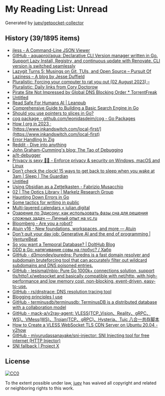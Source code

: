 # My Reading List: Unread

Generated by [juev/getpocket-collector](https://github.com/juev/getpocket-collector)

## History (39/1895 items)

- [jless - A Command-Line JSON Viewer](https://jless.io)
- [GitHub - aquaproj/aqua: Declarative CLI Version manager written in Go. Support Lazy Install, Registry, and continuous update with Renovate. CLI version is switched seamlessly](https://github.com/aquaproj/aqua)
- [Lazygit Turns 5: Musings on Git, TUIs, and Open Source – Pursuit Of Laziness – A blog by Jesse Duffield](https://jesseduffield.com/Lazygit-5-Years-On/)
- [Pluralistic: Forcing your computer to rat you out (02 August 2023) – Pluralistic: Daily links from Cory Doctorow](https://pluralistic.net/2023/08/02/self-incrimination/)
- [Pirate Site Not Impressed by Global DNS Blocking Order * TorrentFreak](https://torrentfreak.com/pirate-site-not-impressed-by-global-dns-blocking-order-230803/)
- [Untitled](https://lemire.me/blog/2016/06/21/i-do-not-use-a-debugger)
- [Read Safe For Humans AI | Leanpub](https://leanpub.com/safe-for-humans-AI/read)
- [Comprehensive Guide to Building a Basic Search Engine in Go](https://voskan.host/2023/08/04/building-search-engine-in-golang/)
- [Should you use pointers to slices in Go?](https://www.willem.dev/articles/should-you-use-pointers-to-slices/)
- [cog package - github.com/leonidasdeim/cog - Go Packages](https://pkg.go.dev/github.com/leonidasdeim/cog)
- [How I org in 2023 ·](https://cmdln.org/2023/03/25/how-i-org-in-2023/)
- [https://www.inkandswitch.com/local-first/](https://www.inkandswitch.com/local-first)
- [Error Handling In Zig](https://www.aolium.com/karlseguin/4013ac14-2457-479b-e59b-e603c04673c8)
- [Reddit - Dive into anything](https://www.reddit.com/r/ObsidianMD/comments/15j3mb9/my_complete_obsidian_workflow_to_manage_my_life/)
- [John Graham-Cumming's blog: The Tao of Debugging](https://blog.jgc.org/2007/01/tao-of-debugging.html)
- [a/lt-debugger](https://lwn.net/2000/0914/a/lt-debugger.php3)
- [Privacy is sexy 🍑🍆 - Enforce privacy & security on Windows, macOS and Linux](https://privacy.sexy)
- [Don’t check the clock! 15 ways to get back to sleep when you wake at 3am | Sleep | The Guardian](https://www.theguardian.com/lifeandstyle/2023/aug/03/dont-check-the-clock-15-ways-to-get-back-to-sleep-when-you-wake-at-3am)
- [Untitled](https://corecursive.com/lisp-in-space-with-ron-garret/)
- [Using Obsidian as a Zettelkasten - Fabrizio Musacchio](https://www.fabriziomusacchio.com/blog/2022-06-25-obsidian_zettelkasten/)
- [02 | The Optics Library | Markelz Research Group](http://markelz.physics.buffalo.edu/node/411)
- [Haunting Down Errors in Go](https://hypirion.com/musings/haunting-down-errors-in-go)
- [Some tactics for writing in public](https://jvns.ca/blog/2023/08/07/tactics-for-writing-in-public/)
- [Multi-layered calendars « julian.digital](https://julian.digital/2023/07/06/multi-layered-calendars/)
- [Озарение по Эдисону: как использовать фазы сна для решения сложных задач — Личный опыт на vc.ru](https://vc.ru/life/490327-ozarenie-po-edisonu-kak-ispolzovat-fazy-sna-dlya-resheniya-slozhnyh-zadach)
- [Bloomberg - Are you a robot?](https://www.bloomberg.com/tosv2.html)
- [Atuin v16 - New foundations, workspaces, and more — Atuin](https://atuin.sh/blog/release-v16)
- [Don't quit your day job: Generative AI and the end of programming | VentureBeat](https://venturebeat.com/ai/dont-quit-your-day-job-generative-ai-and-the-end-of-programming/)
- [So you want a Temporal Database? | DoltHub Blog](https://www.dolthub.com/blog/2023-08-07-temporal-database/)
- [DDD в Go: натягивание совы на глобус? / Хабр](https://habr.com/ru/companies/constanta/articles/675408/)
- [GitHub - d3mondev/puredns: Puredns is a fast domain resolver and subdomain bruteforcing tool that can accurately filter out wildcard subdomains and DNS poisoned entries.](https://github.com/d3mondev/puredns)
- [GitHub - lesismal/nbio: Pure Go 1000k+ connections solution, support tls/http1.x/websocket and basically compatible with net/http, with high-performance and low memory cost, non-blocking, event-driven, easy-to-use.](https://github.com/lesismal/nbio)
- [GitHub - rs/dnstrace: DNS resolution tracing tool](https://github.com/rs/dnstrace)
- [Blogging principles I use](https://jvns.ca/blog/2017/03/20/blogging-principles/)
- [GitHub - terminusdb/terminusdb: TerminusDB is a distributed database with a collaboration model](https://github.com/terminusdb/terminusdb)
- [GitHub - mack-a/v2ray-agent: VLESS(TCP_Vision、Reality、gRPC、WS)、VMess(WS)、Trojan(TCP、gRPC)、Hysteria、Tuic 八合一共存脚本](https://github.com/mack-a/v2ray-agent)
- [How to Create a VLESS WebSocket TLS CDN Server on Ubuntu 20.04 - v2how](https://v2how.github.io/post/2021-03-10-vless-ws-tls-cdn-server-ubuntu-20-04/)
- [GitHub - miyurudassanayake/sni-injector: SNI Injecting tool for free internet (HTTP Injector)](https://github.com/miyurudassanayake/sni-injector)
- [SNI fallback | Project X](https://xtls.github.io/Xray-docs-next/en/document/level-1/fallbacks-with-sni.html#caddy-configuration)

## License

[![CC0](https://mirrors.creativecommons.org/presskit/buttons/88x31/svg/cc-zero.svg)](https://creativecommons.org/publicdomain/zero/1.0/)

To the extent possible under law, [juev](https://github.com/juev) has waived all copyright and related or neighboring rights to this work.
